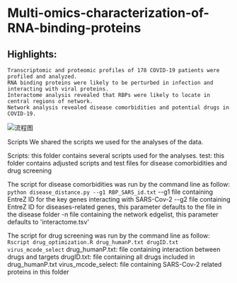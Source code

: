 # Multi-omics-characterization-of-RNA-binding-proteins
## Highlights:
	Transcriptomic and proteomic profiles of 178 COVID-19 patients were profiled and analyzed.
	RNA binding proteins were likely to be perturbed in infection and interacting with viral proteins.
	Interactome analysis revealed that RBPs were likely to locate in central regions of network.
	Network analysis revealed disease comorbidities and potential drugs in COVID-19.
![流程图](https://user-images.githubusercontent.com/91582097/209040232-31fa4674-7ad9-4db2-b32f-c9051a893e9c.png)

Scripts
We shared the scripts we used for the analyses of the data.

Scripts: this folder contains several scripts used for the analyses.
test: this folder contains adjusted scripts and test files for disease comorbidities and drug screening

The script for disease comorbidities was run by the command line as follow:</br>
```python disease_distance.py --g1 RBP_SARS_id.txt```
--g1 file containing EntreZ ID for the key genes interacting with SARS-Cov-2
--g2 file containing EntreZ ID for diseases-related genes, this parameter defaults to the file in the disease folder
-n file containing the network edgelist, this parameter defaults to 'interactome.tsv'

The script for drug screening was run by the command line as follow:
```Rscript drug_optimization.R drug_humanP.txt drugID.txt virus_mcode_select```
drug_humanP.txt: file containing interaction between drugs and targets
drugID.txt: file containing all drugs included in drug_humanP.txt
virus_mcode_select: file containing SARS-Cov-2 related proteins in this folder
